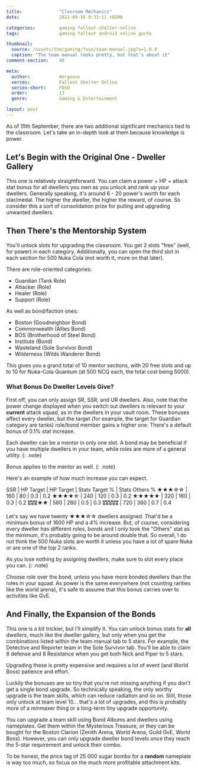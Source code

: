 ```yaml
---
title:              "Clasroom Mechanics"
date:               2021-09-16 8:31:11 +0200

categories:         gaming fallout-shelter-online
tags:               gaming fallout android online gacha

thumbnail:
  source: /assets/thm/gaming/foso/team-manual.jpg?v=1.0.0
  caption: "The team manual looks pretty, but that's about it"
comment-section:    40

meta:
  author:           morgosus
  series:           Fallout Shelter Online
  series-short:     FOSO
  order:            13
  genre:            Gaming & Entertainment

layout: post
---
```

As of 15th September, there are two additional significant mechanics tied to the classroom. Let's take an in-depth look at them because knowledge is power.

## Let's Begin with the Original One - Dweller Gallery
This one is relatively straightforward. You can claim a power + HP + attack stat bonus for all dwellers you own as you unlock and rank up your dwellers. Generally speaking, it's around 6 - 20 power's worth for each star/medal. The higher the dweller, the higher the reward, of course. So consider this a sort of consolidation prize for pulling and upgrading unwanted dwellers.

## Then There's the Mentorship System
You'll unlock slots for upgrading the classroom. You get 2 slots "free" (well, for power) in each category. Additionally, you can open the third slot in each section for 500 Nuka Cola (not worth it, more on that later).

There are role-oriented categories:
- Guardian (Tank Role)
- Attacker (Role)
- Healer (Role)
- Support (Role)

As well as bond/faction ones:
- Boston (Goodneighbor Bond)
- Commonwealth (Allies Bond)
- BOS (Brotherhood of Steel Bond)
- Institute (Bond)
- Wasteland (Sole Survivor Bond)
- Wilderness (Wilds Wanderer Bond)

This gives you a grand total of 10 mentor sections, with 20 free slots and up to 10 for Nuka-Cola Quantum (at 500 NCQ each, the total cost being 5000).

### What Bonus Do Dweller Levels Give?

First off, you can only assign SR, SSR, and UR dwellers. Also, note that the power change displayed when you switch out dwellers is relevant to your **current** attack squad, as in the dwellers in your vault room. These bonuses affect every dweller, but the target (for example, the target for Guardian category are tanks) role/bond member gains a higher one. There's a default bonus of 0.1% stat increase.

Each dweller can be a mentor in only one slot. A bond may be beneficial if you have multiple dwellers in your team, while roles are more of a general utility.
{: .note}

Bonus applies to the mentor as well.
{: .note}

Here's an example of how much increase you can expect.

SSR | HP Target | HP Target | Stats Target % | Stats Others %
★★★☆☆ | 160 | 80 | 0.3 | 0.2
★★★★☆ | 240 | 120 | 0.3 | 0.2
★★★★★ | 320 | 160 | 0.3 | 0.2
🎖🎖🎖★★ | 560 | 280 | 0.5 | 0.3
🎖🎖🎖🎖🎖 | 720 | 360 | 0.7 | 0.4

Let's say we have twenty ★★★☆☆ dwellers assigned. That'd be a minimum bonus of 1600 HP and a 4% increase. But, of course, considering every dweller has different roles, bonds and I only took the "Others" stat as the minimum, it's probably going to be around double that. So overall, I do not think the 500 Nuka slots are worth it unless you have a lot of spare Nuka or are one of the top 2 ranks.

As you lose nothing by assigning dwellers, make sure to slot every place you can.
{: .note}

Choose role over the bond, unless you have more bonded dwellers than the roles in your squad. As power is the same everywhere (not counting rarities like the world arena), it's safe to assume that this bonus carries over to activities like GvE.

## And Finally, the Expansion of the Bonds
This one is a bit trickier, but I'll simplify it. You can unlock bonus stats for **all** dwellers, much like the dweller gallery, but only when you get the combinations listed within the team manual tab to 5 stars. For example, the Detective and Reporter team in the Sole Survivor tab. You'll be able to claim 8 defense and 8 Resistance when you get both Nick and Piper to 5 stars.

Upgrading these is pretty expensive and requires a lot of event (and World Boss) patience and effort.

Luckily the bonuses are so tiny that you're not missing anything if you don't get a single bond upgrade. So technically speaking, the only worthy upgrade is the team skills, which can reduce radiation and so on. Still, those only unlock at team level 10... that's a lot of upgrades, and this is probably more of a minmaxer thing or a long-term tiny upgrade opportunity.

You can upgrade a team skill using Bond Albums and dwellers using nameplates. Get them within the Mysterious Treasure, or they can be bought for the Boston Clarion (Zenith Arena, World Arena, Guild GvE, World Boss). However, you can only upgrade dweller bond levels once they reach the 5-star requirement and unlock their combo.

To be honest, the price tag of 25 000 sugar bombs for a **random** nameplate is way too much, so focus on the much more profitable attachment kits.
